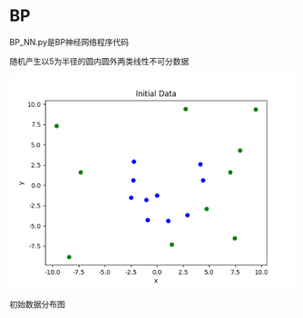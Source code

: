 # BP

BP_NN.py是BP神经网络程序代码

随机产生以5为半径的圆内圆外两类线性不可分数据

![image](https://github.com/Jojo11111/BP/blob/master/data.png)

初始数据分布图

